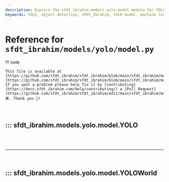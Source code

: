 ```yaml
---
description: Explore the sfdt_ibrahim.models.yolo.model module for YOLO object detection. Learn initialization, model mapping, and more.
keywords: YOLO, object detection, SFDT_Ibrahim, YOLO model, machine learning, Python, model initialization
---
```


# Reference for `sfdt_ibrahim/models/yolo/model.py`

!!! note

    This file is available at [https://github.com/sfdt_ibrahim/sfdt_ibrahim/blob/main/sfdt_ibrahim/models/yolo/model.py](https://github.com/sfdt_ibrahim/sfdt_ibrahim/blob/main/sfdt_ibrahim/models/yolo/model.py). If you spot a problem please help fix it by [contributing](https://docs.sfdt_ibrahim.com/help/contributing/) a [Pull Request](https://github.com/sfdt_ibrahim/sfdt_ibrahim/edit/main/sfdt_ibrahim/models/yolo/model.py) 🛠️. Thank you 🙏!

<br>

## ::: sfdt_ibrahim.models.yolo.model.YOLO

<br><br><hr><br>

## ::: sfdt_ibrahim.models.yolo.model.YOLOWorld

<br><br>
